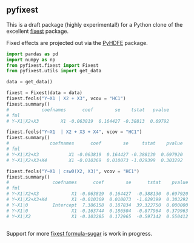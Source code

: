 ## pyfixest

This is a draft package (highly experimental!) for a Python clone of the excellent [fixest](https://github.com/lrberge/fixest) package.

Fixed effects are projected out via the [PyHDFE](https://github.com/jeffgortmaker/pyhdfe) package.

```python
import pandas as pd
import numpy as np
from pyfixest.fixest import Fixest
from pyfixest.utils import get_data

data = get_data()

fixest = Fixest(data = data)
fixest.feols("Y~X1 | X2 + X3", vcov = "HC1")
fixest.summary()
#            coefnames      coef        se    tstat   pvalue
# fml                                                       
# Y~X1|X2+X3        X1 -0.063819  0.164427 -0.38813  0.69792

fixest.feols("Y~X1  | X2 + X3 + X4", vcov = "HC1")
fixest.summary()
#               coefnames      coef        se     tstat    pvalue
# fml                                                            
# Y~X1|X2+X3           X1 -0.063819  0.164427 -0.388130  0.697920
# Y~X1|X2+X3+X4        X1 -0.010369  0.010073 -1.029399  0.303292

fixest.feols("Y~X1 | csw0(X2, X3)", vcov = "HC1")
fixest.summary()
#                coefnames      coef        se      tstat    pvalue
# fml                                                              
# Y~X1|X2+X3            X1 -0.063819  0.164427  -0.388130  0.697920
# Y~X1|X2+X3+X4         X1 -0.010369  0.010073  -1.029399  0.303292
# Y~X1|0         Intercept  7.386158  0.187834  39.322750  0.000000
# Y~X1|0                X1 -0.163744  0.186504  -0.877964  0.379963
# Y~X1|X2               X1 -0.103285  0.172965  -0.597142  0.550412
 

```

Support for more [fixest formula-sugar](https://cran.r-project.org/web/packages/fixest/vignettes/multiple_estimations.html) is work in progress.

